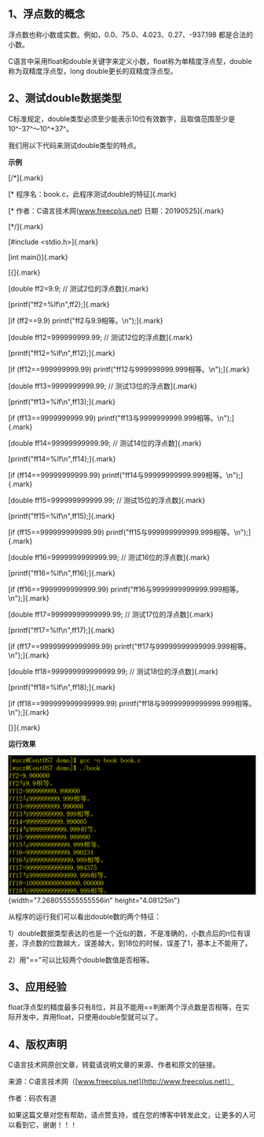 ## 1、浮点数的概念

浮点数也称小数或实数。例如，0.0、75.0、4.023、0.27、-937.198
都是合法的小数。

C语言中采用float和double关键字来定义小数，float称为单精度浮点型，double称为双精度浮点型，long
double更长的双精度浮点型。

## 2、测试double数据类型

C标准规定，double类型必须至少能表示10位有效数字，且取值范围至少是10^-37^～10^+37^。

我们用以下代码来测试double类型的特点。

**示例**

[/\*]{.mark}

[\* 程序名：book.c，此程序测试double的特征]{.mark}

[\* 作者：C语言技术网(www.freecplus.net) 日期：20190525]{.mark}

[\*/]{.mark}

[#include \<stdio.h\>]{.mark}

[int main()]{.mark}

[{]{.mark}

[double ff2=9.9; // 测试2位的浮点数]{.mark}

[printf(\"ff2=%lf\\n\",ff2);]{.mark}

[if (ff2==9.9) printf(\"ff2与9.9相等。\\n\");]{.mark}

[double ff12=999999999.99; // 测试12位的浮点数]{.mark}

[printf(\"ff12=%lf\\n\",ff12);]{.mark}

[if (ff12==999999999.99)
printf(\"ff12与999999999.999相等。\\n\");]{.mark}

[double ff13=9999999999.99; // 测试13位的浮点数]{.mark}

[printf(\"ff13=%lf\\n\",ff13);]{.mark}

[if (ff13==9999999999.99)
printf(\"ff13与9999999999.999相等。\\n\");]{.mark}

[double ff14=99999999999.99; // 测试14位的浮点数]{.mark}

[printf(\"ff14=%lf\\n\",ff14);]{.mark}

[if (ff14==99999999999.99)
printf(\"ff14与99999999999.999相等。\\n\");]{.mark}

[double ff15=999999999999.99; // 测试15位的浮点数]{.mark}

[printf(\"ff15=%lf\\n\",ff15);]{.mark}

[if (ff15==999999999999.99)
printf(\"ff15与999999999999.999相等。\\n\");]{.mark}

[double ff16=9999999999999.99; // 测试16位的浮点数]{.mark}

[printf(\"ff16=%lf\\n\",ff16);]{.mark}

[if (ff16==9999999999999.99)
printf(\"ff16与9999999999999.999相等。\\n\");]{.mark}

[double ff17=99999999999999.99; // 测试17位的浮点数]{.mark}

[printf(\"ff17=%lf\\n\",ff17);]{.mark}

[if (ff17==99999999999999.99)
printf(\"ff17与99999999999999.999相等。\\n\");]{.mark}

[double ff18=999999999999999.99; // 测试18位的浮点数]{.mark}

[printf(\"ff18=%lf\\n\",ff18);]{.mark}

[if (ff18==999999999999999.99)
printf(\"ff18与99999999999999.999相等。\\n\");]{.mark}

[}]{.mark}

**运行效果**

![](/images/88/media/image1.png){width="7.268055555555556in"
height="4.08125in"}

从程序的运行我们可以看出double数的两个特征：

1）double数据类型表达的也是一个近似的数，不是准确的，小数点后的n位有误差，浮点数的位数越大，误差越大，到18位的时候，误差了1，基本上不能用了。

2）用"=="可以比较两个double数值是否相等。

## 3、应用经验

float浮点型的精度最多只有8位，并且不能用==判断两个浮点数是否相等，在实际开发中，弃用float，只使用double型就可以了。

## 4、版权声明

C语言技术网原创文章，转载请说明文章的来源、作者和原文的链接。

来源：C语言技术网（[www.freecplus.net](http://www.freecplus.net)）

作者：码农有道

如果这篇文章对您有帮助，请点赞支持，或在您的博客中转发此文，让更多的人可以看到它，谢谢！！！
